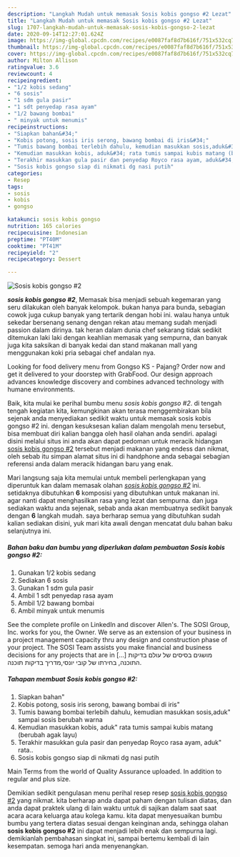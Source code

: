 ```yaml
---
description: "Langkah Mudah untuk memasak Sosis kobis gongso #2 Lezat"
title: "Langkah Mudah untuk memasak Sosis kobis gongso #2 Lezat"
slug: 1707-langkah-mudah-untuk-memasak-sosis-kobis-gongso-2-lezat
date: 2020-09-14T12:27:01.624Z
image: https://img-global.cpcdn.com/recipes/e0087faf8d7b616f/751x532cq70/sosis-kobis-gongso-2-foto-resep-utama.jpg
thumbnail: https://img-global.cpcdn.com/recipes/e0087faf8d7b616f/751x532cq70/sosis-kobis-gongso-2-foto-resep-utama.jpg
cover: https://img-global.cpcdn.com/recipes/e0087faf8d7b616f/751x532cq70/sosis-kobis-gongso-2-foto-resep-utama.jpg
author: Milton Allison
ratingvalue: 3.6
reviewcount: 4
recipeingredient:
- "1/2 kobis sedang"
- "6 sosis"
- "1 sdm gula pasir"
- "1 sdt penyedap rasa ayam"
- "1/2 bawang bombai"
- " minyak untuk menumis"
recipeinstructions:
- "Siapkan bahan&#34;"
- "Kobis potong, sosis iris serong, bawang bombai di iris&#34;"
- "Tumis bawang bombai terlebih dahulu, kemudian masukkan sosis,aduk&#34; sampai sosis berubah warna"
- "Kemudian masukkan kobis, aduk&#34; rata tumis sampai kubis matang (berubah agak layu)"
- "Terakhir masukkan gula pasir dan penyedap Royco rasa ayam, aduk&#34; rata.."
- "Sosis kobis gongso siap di nikmati dg nasi putih"
categories:
- Resep
tags:
- sosis
- kobis
- gongso

katakunci: sosis kobis gongso 
nutrition: 165 calories
recipecuisine: Indonesian
preptime: "PT40M"
cooktime: "PT41M"
recipeyield: "2"
recipecategory: Dessert

---
```



![Sosis kobis gongso #2](https://img-global.cpcdn.com/recipes/e0087faf8d7b616f/751x532cq70/sosis-kobis-gongso-2-foto-resep-utama.jpg)

<b><i>sosis kobis gongso #2</i></b>, Memasak bisa menjadi sebuah kegemaran yang seru dilakukan oleh banyak kelompok. bukan hanya para bunda, sebagian cowok juga cukup banyak yang tertarik dengan hobi ini. walau hanya untuk sekedar bersenang senang dengan rekan atau memang sudah menjadi passion dalam dirinya. tak heran dalam dunia chef sekarang tidak sedikit ditemukan laki laki dengan keahlian memasak yang sempurna, dan banyak juga kita saksikan di banyak kedai dan stand makanan mall yang menggunakan koki pria sebagai chef andalan nya.

Looking for food delivery menu from Gongso KS - Pajang? Order now and get it delivered to your doorstep with GrabFood. Our design approach advances knowledge discovery and combines advanced technology with humane environments.

Baik, kita mulai ke perihal bumbu menu <i>sosis kobis gongso #2</i>. di tengah tengah kegiatan kita, kemungkinan akan terasa menggembirakan bila sejenak anda menyediakan sedikit waktu untuk memasak sosis kobis gongso #2 ini. dengan kesuksesan kalian dalam mengolah menu tersebut, bisa membuat diri kalian bangga oleh hasil olahan anda sendiri. apalagi disini melalui situs ini anda akan dapat pedoman untuk meracik hidangan <u>sosis kobis gongso #2</u> tersebut menjadi makanan yang endess dan nikmat, oleh sebab itu simpan alamat situs ini di handphone anda sebagai sebagian referensi anda dalam meracik hidangan baru yang enak.


Mari langsung saja kita memulai untuk membeli perlengkapan yang diperuntuk kan dalam memasak olahan <u><i>sosis kobis gongso #2</i></u> ini. setidaknya dibutuhkan <b>6</b> komposisi yang dibutuhkan untuk makanan ini. agar nanti dapat menghasilkan rasa yang lezat dan sempurna. dan juga sediakan waktu anda sejenak, sebab anda akan membuatnya sedikit banyak dengan <b>6</b> langkah mudah. saya berharap semua yang dibutuhkan sudah kalian sediakan disini, yuk mari kita awali dengan mencatat dulu bahan baku selanjutnya ini.

<!--inarticleads1-->

##### Bahan baku dan bumbu yang diperlukan dalam pembuatan Sosis kobis gongso #2:

1. Gunakan 1/2 kobis sedang
1. Sediakan 6 sosis
1. Gunakan 1 sdm gula pasir
1. Ambil 1 sdt penyedap rasa ayam
1. Ambil 1/2 bawang bombai
1. Ambil  minyak untuk menumis


See the complete profile on LinkedIn and discover Allen&#39;s. The SOSI Group, Inc. works for you, the Owner. We serve as an extension of your business in a project management capacity thru any design and construction phase of your project. The SOSI Team assists you make financial and business decisions for any projects that are in […] מושגים בסיסים של עולם בדיקות התוכנה, בחירתו של קובי יונסי,מדריך בדיקות תוכנה. 

<!--inarticleads2-->

##### Tahapan membuat Sosis kobis gongso #2:

1. Siapkan bahan&#34;
1. Kobis potong, sosis iris serong, bawang bombai di iris&#34;
1. Tumis bawang bombai terlebih dahulu, kemudian masukkan sosis,aduk&#34; sampai sosis berubah warna
1. Kemudian masukkan kobis, aduk&#34; rata tumis sampai kubis matang (berubah agak layu)
1. Terakhir masukkan gula pasir dan penyedap Royco rasa ayam, aduk&#34; rata..
1. Sosis kobis gongso siap di nikmati dg nasi putih


Main Terms from the world of Quality Assurance uploaded. In addition to regular and plus size. 

Demikian sedikit pengulasan menu perihal resep resep <u>sosis kobis gongso #2</u> yang nikmat. kita berharap anda dapat paham dengan tulisan diatas, dan anda dapat praktek ulang di lain waktu untuk di sajikan dalam saat saat acara acara keluarga atau kolega kamu. kita dapat menyesuaikan bumbu bumbu yang tertera diatas sesuai dengan keinginan anda, sehingga olahan <b>sosis kobis gongso #2</b> ini dapat menjadi lebih enak dan sempurna lagi. demikianlah pembahasan singkat ini, sampai bertemu kembali di lain kesempatan. semoga hari anda menyenangkan.
